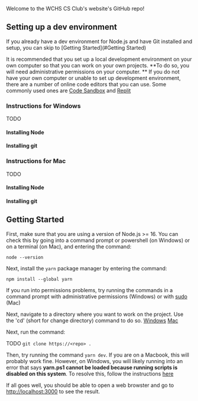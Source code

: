 Welcome to the WCHS CS Club's website's GitHub repo!

## Setting up a dev environment

If you already have a dev environment for Node.js and have Git installed and
setup, you can skip to [Getting Started](#Getting Started)

It is recommended that you set up a local development environment on your own
computer so that you can work on your own projects. **To do so, you will need
administrative permissions on your computer. ** If you do not have your own
computer or unable to set up development environment, there are a number of
online code editors that you can use. Some commonly used ones are [Code Sandbox](https://codesandbox.io/) 
and [Replit](https://replit.com/)

### Instructions for Windows

TODO

#### Installing Node

#### Installing git

### Instructions for Mac

TODO

#### Installing Node

#### Installing git


## Getting Started

First, make sure that you are using a version of Node.js >= 16. You can check this
by going into a command prompt or powershell (on Windows) or on a terminal (on Mac),
and entering the command:

`node --version`

Next, install the `yarn` package manager by entering the command: 

`npm install --global yarn`

If you run into permissions problems, try running the commands in a command
prompt with administrative permissions (Windows) or with
[sudo](https://support.apple.com/en-ca/guide/terminal/apd5b0b6259-a7d4-4435-947d-0dff528912ba/mac)
(Mac)

Next, navigate to a directory where you want to work on the project. Use the
'cd' (short for change directory) command to do so.
[Windows](https://www.digitalcitizen.life/command-prompt-how-use-basic-commands/#ftoc-heading-1)
[Mac](https://www.macworld.com/article/221277/command-line-navigating-files-folders-mac-terminal.html)

Next, run the command:

TODO
`git clone https://<repo> .`

Then, try running the command `yarn dev`. If you are on a Macbook, this will
probably work fine. However, on Windows, you will likely running into an error
that says __yarn.ps1 cannot be loaded because running scripts is disabled on
this system__. To resolve this, follow the instructions
[here](https://bobbyhadz.com/blog/yarn-cannot-be-loaded-running-scripts-disabled)

If all goes well, you should be able to open a web browster and go to
[http://localhost:3000](http://localhost:3000) to see the result.


